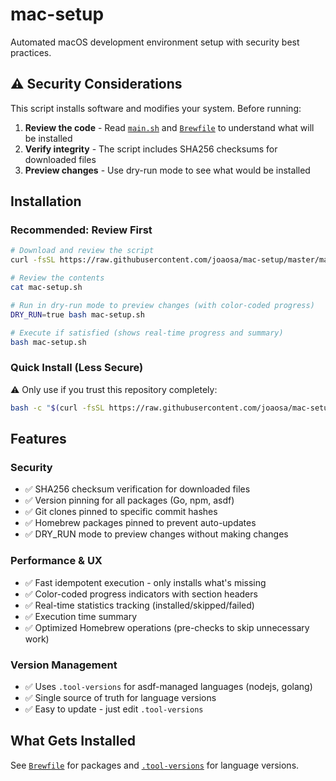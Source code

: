 # mac-setup

Automated macOS development environment setup with security best practices.

## ⚠️ Security Considerations

This script installs software and modifies your system. Before running:

1. **Review the code** - Read [`main.sh`](./main.sh) and [`Brewfile`](./Brewfile) to understand what will be installed
2. **Verify integrity** - The script includes SHA256 checksums for downloaded files
3. **Preview changes** - Use dry-run mode to see what would be installed

## Installation

### Recommended: Review First

```bash
# Download and review the script
curl -fsSL https://raw.githubusercontent.com/joaosa/mac-setup/master/main.sh -o mac-setup.sh

# Review the contents
cat mac-setup.sh

# Run in dry-run mode to preview changes (with color-coded progress)
DRY_RUN=true bash mac-setup.sh

# Execute if satisfied (shows real-time progress and summary)
bash mac-setup.sh
```

### Quick Install (Less Secure)

⚠️ Only use if you trust this repository completely:

```bash
bash -c "$(curl -fsSL https://raw.githubusercontent.com/joaosa/mac-setup/master/main.sh)"
```

## Features

### Security

- ✅ SHA256 checksum verification for downloaded files
- ✅ Version pinning for all packages (Go, npm, asdf)
- ✅ Git clones pinned to specific commit hashes
- ✅ Homebrew packages pinned to prevent auto-updates
- ✅ DRY_RUN mode to preview changes without making changes

### Performance & UX

- ✅ Fast idempotent execution - only installs what's missing
- ✅ Color-coded progress indicators with section headers
- ✅ Real-time statistics tracking (installed/skipped/failed)
- ✅ Execution time summary
- ✅ Optimized Homebrew operations (pre-checks to skip unnecessary work)

### Version Management

- ✅ Uses `.tool-versions` for asdf-managed languages (nodejs, golang)
- ✅ Single source of truth for language versions
- ✅ Easy to update - just edit `.tool-versions`

## What Gets Installed

See [`Brewfile`](./Brewfile) for packages and [`.tool-versions`](./.tool-versions) for language versions.

